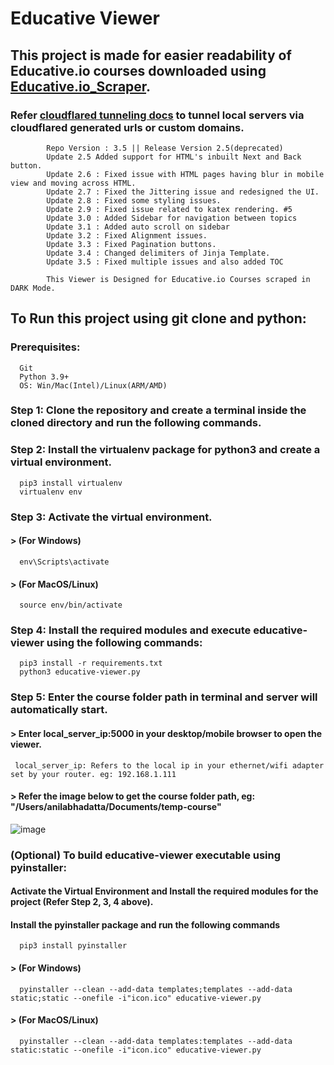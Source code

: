 # Educative Viewer

## This project is made for easier readability of Educative.io courses downloaded using [Educative.io_Scraper](https://github.com/anilabhadatta/educative.io_scraper).

### Refer [cloudflared tunneling docs](https://developers.cloudflare.com/cloudflare-one/connections/connect-networks/get-started/create-local-tunnel/) to tunnel local servers via cloudflared generated urls or custom domains.

            Repo Version : 3.5 || Release Version 2.5(deprecated)
            Update 2.5 Added support for HTML's inbuilt Next and Back button.
            Update 2.6 : Fixed issue with HTML pages having blur in mobile view and moving across HTML.
            Update 2.7 : Fixed the Jittering issue and redesigned the UI.
            Update 2.8 : Fixed some styling issues.
            Update 2.9 : Fixed issue related to katex rendering. #5
            Update 3.0 : Added Sidebar for navigation between topics
            Update 3.1 : Added auto scroll on sidebar
            Update 3.2 : Fixed Alignment issues.
            Update 3.3 : Fixed Pagination buttons.
            Update 3.4 : Changed delimiters of Jinja Template.
            Update 3.5 : Fixed multiple issues and also added TOC

            This Viewer is Designed for Educative.io Courses scraped in DARK Mode.

## To Run this project using git clone and python:

### Prerequisites:

      Git
      Python 3.9+
      OS: Win/Mac(Intel)/Linux(ARM/AMD)

### Step 1: Clone the repository and create a terminal inside the cloned directory and run the following commands.

### Step 2: Install the virtualenv package for python3 and create a virtual environment.

      pip3 install virtualenv
      virtualenv env

### Step 3: Activate the virtual environment.

#### > (For Windows)

      env\Scripts\activate

#### > (For MacOS/Linux)

      source env/bin/activate

### Step 4: Install the required modules and execute educative-viewer using the following commands:

      pip3 install -r requirements.txt
      python3 educative-viewer.py

### Step 5: Enter the course folder path in terminal and server will automatically start.

#### > Enter local_server_ip:5000 in your desktop/mobile browser to open the viewer.

     local_server_ip: Refers to the local ip in your ethernet/wifi adapter set by your router. eg: 192.168.1.111

#### > Refer the image below to get the course folder path, eg: "/Users/anilabhadatta/Documents/temp-course"

![image](https://i.imgur.com/sQQlJGI.jpg)

### (Optional) To build educative-viewer executable using pyinstaller:

#### Activate the Virtual Environment and Install the required modules for the project (Refer Step 2, 3, 4 above).

#### Install the pyinstaller package and run the following commands

      pip3 install pyinstaller

#### > (For Windows)

      pyinstaller --clean --add-data templates;templates --add-data static;static --onefile -i"icon.ico" educative-viewer.py

#### > (For MacOS/Linux)

      pyinstaller --clean --add-data templates:templates --add-data static:static --onefile -i"icon.ico" educative-viewer.py
